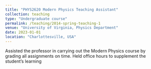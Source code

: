 ```yaml
---
title: "PHYS2620 Modern Physics Teaching Assistant"
collection: teaching
type: "Undergraduate course"
permalink: /teaching/2014-spring-teaching-1
venue: "University of Virginia, Physics Department"
date: 2023-01-01
location: "Charlottesville, USA"
---
```


Assisted the professor in carrying out the Modern Physics course by grading all assignments on time. Held office hours to supplement the student’s learning